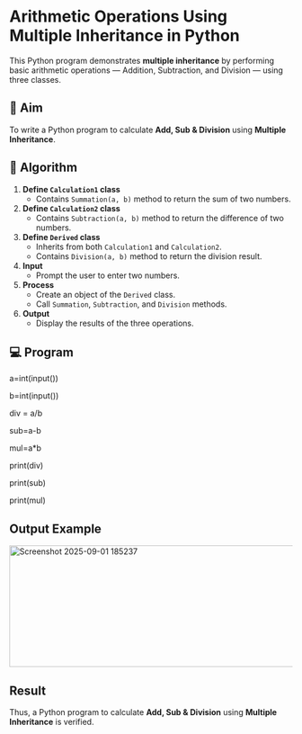# Arithmetic Operations Using Multiple Inheritance in Python

This Python program demonstrates **multiple inheritance** by performing basic arithmetic operations — Addition, Subtraction, and Division — using three classes.

## 🎯 Aim

To write a Python program to calculate **Add, Sub & Division** using **Multiple Inheritance**.

## 🧠 Algorithm

1. **Define `Calculation1` class**
   - Contains `Summation(a, b)` method to return the sum of two numbers.
2. **Define `Calculation2` class**
   - Contains `Subtraction(a, b)` method to return the difference of two numbers.
3. **Define `Derived` class**
   - Inherits from both `Calculation1` and `Calculation2`.
   - Contains `Division(a, b)` method to return the division result.
4. **Input**
   - Prompt the user to enter two numbers.
5. **Process**
   - Create an object of the `Derived` class.
   - Call `Summation`, `Subtraction`, and `Division` methods.
6. **Output**
   - Display the results of the three operations.

## 💻 Program 
a=int(input())

b=int(input())

div = a/b

sub=a-b

mul=a*b

print(div)

print(sub)

print(mul)

## Output Example

<img width="568" height="216" alt="Screenshot 2025-09-01 185237" src="https://github.com/user-attachments/assets/d7512233-4118-43b6-8933-dff91089a090" />

## Result
Thus, a Python program to calculate **Add, Sub & Division** using **Multiple Inheritance** is verified.

